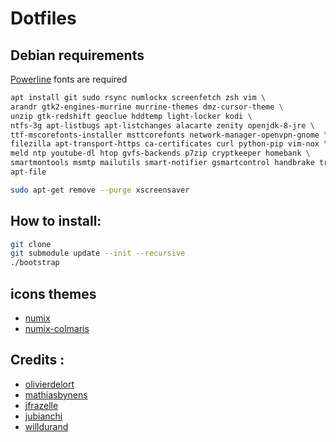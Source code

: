 # Dotfiles

## Debian requirements

[Powerline](https://powerline.readthedocs.org/en/latest/installation.html) fonts are required

```bash
apt install git sudo rsync numlockx screenfetch zsh vim \
arandr gtk2-engines-murrine murrine-themes dmz-cursor-theme \
unzip gtk-redshift geoclue hddtemp light-locker kodi \
ntfs-3g apt-listbugs apt-listchanges alacarte zenity openjdk-8-jre \
ttf-mscorefonts-installer msttcorefonts network-manager-openvpn-gnome \
filezilla apt-transport-https ca-certificates curl python-pip vim-nox \
meld ntp youtube-dl htop gvfs-backends p7zip cryptkeeper homebank \
smartmontools msmtp mailutils smart-notifier gsmartcontrol handbrake transmission \
apt-file

sudo apt-get remove --purge xscreensaver
```

## How to install:

```bash
git clone
git submodule update --init --recursive
./bootstrap
```

## icons themes

- [numix](https://github.com/numixproject/)
- [numix-colmaris](https://labo.olivierdelort.net/colmaris/numix-colmaris.git)

## Credits :

- [olivierdelort](https://blog.olivierdelort.net/?p=1790)
- [mathiasbynens](https://github.com/mathiasbynens/dotfiles)
- [jfrazelle](https://github.com/jfrazelle/dotfiles)
- [jubianchi](https://github.com/jubianchi/dotfiles)
- [willdurand](https://github.com/willdurand/dotfiles)
